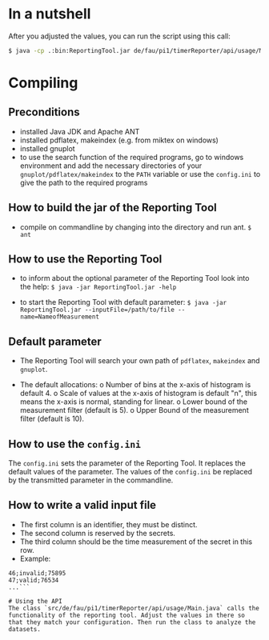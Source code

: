 # In a nutshell
After you adjusted the values, you can run the script using this call:

```bash
$ java -cp .:bin:ReportingTool.jar de/fau/pi1/timerReporter/api/usage/Main
```

# Compiling
## Preconditions
- installed Java JDK and Apache ANT 
- installed pdflatex, makeindex (e.g. from miktex on windows)
- installed gnuplot
- to use the search function of the required programs, go to windows environment and add the necessary directories of your `gnuplot/pdflatex/makeindex` to the `PATH` variable or use the `config.ini` to give the path to the required programs

## How to build the jar of the Reporting Tool

- compile on commandline by changing into the directory and run ant.
```$ ant```

## How to use the Reporting Tool
- to inform about the optional parameter of the Reporting Tool look into the help:
```$ java -jar ReportingTool.jar -help```

- to start the Reporting Tool with default parameter:
```$ java -jar ReportingTool.jar --inputFile=/path/to/file --name=NameofMeasurement```


## Default parameter
- The Reporting Tool will search your own path of `pdflatex`, `makeindex` and `gnuplot`. 

- The default allocations:
	o Number of bins at the x-axis of histogram is default 4.
	o Scale of values at the x-axis of histogram is default "n", this means the x-axis is normal, standing for linear.
	o Lower bound of the measurement filter (default is 5).
	o Upper Bound of the measurement filter (default is 10).


## How to use the `config.ini`

The `config.ini` sets the parameter of the Reporting Tool. It replaces the default values of the parameter. The values of the `config.ini` be replaced by the transmitted parameter in the commandline. 


## How to write a valid input file

- The first column is an identifier, they must be distinct.
- The second column is reserved by the secrets.
- The third column should be the time measurement of the secret in this row.
- Example:
```45;valid;75487
46;invalid;75895
47;valid;76534
...```

# Using the API
The class `src/de/fau/pi1/timerReporter/api/usage/Main.java` calls the
functionality of the reporting tool. Adjust the values in there so
that they match your configuration. Then run the class to analyze the
datasets.
